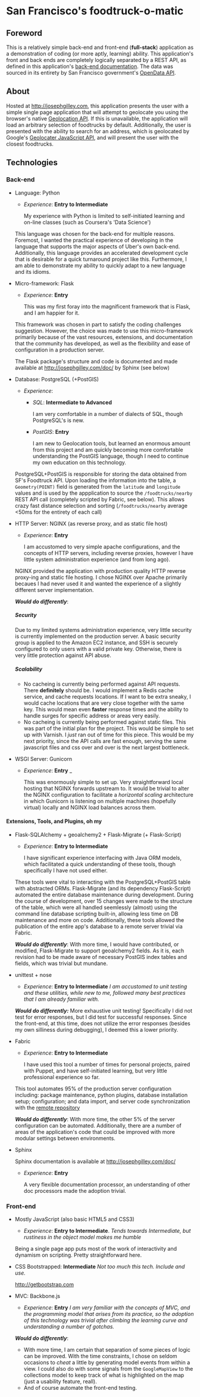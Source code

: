 # San Francisco's foodtruck-o-matic

## Foreword

This is a relatively simple back-end and front-end (**full-stack**) application as a demonstration of coding (or more aptly, learning) ability.  This application's front and back ends are completely logically separated by a REST API, as defined in this application's [back-end documentation](http://josephgilley.com/doc/).  The data was sourced in its entirety by San Francisco government's [OpenData API](https://data.sfgov.org/Economy-and-Community/Mobile-Food-Facility-Permit/rqzj-sfat).

## About

Hosted at http://josephgilley.com, this application presents the user with a simple single page application that will attempt to geolocate you using the browser's native [Geolocation API](http://dev.w3.org/geo/api/spec-source.html).  If this is unavailable, the application will load an arbitrary selection of foodtrucks by default.  Additionally, the user is presented with the ability to search for an address, which is geolocated by Google's [Geolocater JavaScript API](https://developers.google.com/maps/documentation/javascript/examples/map-geolocation), and will present the user with the closest foodtrucks.

## Technologies

### Back-end

* Language: Python
  * _Experience_: **Entry to Intermediate**

    My experience with Python is limited to self-initiated learning and on-line classes (such as Coursera's 'Data Science')

  This language was chosen for the back-end for multiple reasons.  Foremost, I wanted the practical experience of developing in the language that supports the major aspects of Uber's own back-end.  Additionally, this language provides an accelerated development cycle that is desirable for a quick turnaround project like this.  Furthermore, I am able to demonstrate my ability to quickly adapt to a new language and its idioms.

* Micro-framework: Flask
  * _Experience_: **Entry**

    This was my first foray into the magnificent framework that is Flask, and I am happier for it.

  This framework was chosen in part to satisfy the coding challenges suggestion.  However, the choice was made to use this micro-framework primarily because of the vast resources, extensions, and documentation that the community has developed, as well as the flexibility and ease of configuration in a production server.

  The Flask package's structure and code is documented and made available at http://josephgilley.com/doc/ by Sphinx (see below)

* Database: PostgreSQL (+PostGIS)
  * _Experience_:
    * _SQL_: **Intermediate to Advanced**

      I am very comfortable in a number of dialects of SQL, though PostgreSQL's is new.

    * _PostGIS_: **Entry**

      I am new to Geolocation tools, but learned an enormous amount from this project and am quickly becoming more comfortable understanding the PostGIS language, though I need to continue my own education on this technology.

  PostgreSQL+PostGIS is responsible for storing the data obtained from SF's Foodtruck API. Upon loading the information into the table, a `Geometry(POINT)` field is generated from the `latitude` and `longitude` values and is used by the appplication to source the `/foodtrucks/nearby` REST API call (completely scripted by Fabric, see below).  This allows crazy fast distance selection and sorting (`/foodtrucks/nearby` average <50ms for the entirety of each call)

* HTTP Server: NGINX (as reverse proxy, and as static file host)
  * _Experience_: **Entry**

    I am accustomed to very simple apache configurations, and the concepts of HTTP servers, including reverse proxies, however I have little system administration experience (and from long ago).

  NGINX provided the application with production quality HTTP reverse proxy-ing and static file hosting.  I chose NGINX over Apache primarily becaues I had never used it and wanted the experience of a slightly different server implementation.

  ***Would do differently***:

    ##### Security

    Due to my limited systems administration experience, very little security is currently implemented on the production server.  A basic security group is applied to the Amazon EC2 instance, and SSH is securely configured to only users with a valid private key.  Otherwise, there is very little protection against API abuse.

    ##### Scalability

    * No cacheing is currently being performed against API requests.  There **definitely** should be.  I would implement a Redis cache service, and cache requests locations.  If I want to be extra sneaky, I would cache locations that are very close together with the same key.  This would mean even **faster** response times and the ability to handle surges for specific address or areas very easily.
    * No cacheing is currently being performed against static files.  This was part of the initial plan for the project.  This would be simple to set up with Varnish.  I _just_ ran out of time for this piece.  This would be my next priority, since the API calls are fast enough, serving the same javascript files and css over and over is the next largest bottleneck.
* WSGI Server: Gunicorn
  * _Experience_: **Entry** _

    This was enormously simple to set up.  Very straightforward local hosting that NGINX forwards upstream to. It would be trivial to alter the NGINX configuration to facilitate a *horizontal scaling* architecture in which Gunicorn is listening on multiple machines (hopefully virtual) locally and NGINX load balances across them.

#### Extensions, Tools, and Plugins, oh my

* Flask-SQLAlchemy + geoalchemy2 + Flask-Migrate (+ Flask-Script)
  * _Experience_: **Entry to Intermediate**

    I have significant experience interfacing with Java ORM models, which facilitated a quick understanding of these tools, though specifically I have not used either.

  These tools were vital to interacting with the PostgreSQL+PostGIS table with abstracted ORMs.  Flask-Migrate (and its dependency Flask-Script) automated the entire database maintenance during development.  During the course of development, over 15 changes were made to the structure of the table, which were all handled seemlessly (almost) using the command line database scripting built-in, allowing less time on DB maintenance and more on code.  Additionally, these tools allowed the publication of the entire app's database to a remote server trivial via Fabric.

  ***Would do differently***: With more time, I would have contributed, or modified, Flask-Migrate to support geoalchemy2 fields.  As it is, each revision had to be made aware of necessary PostGIS index tables and fields, which was trivial but mundane.

* unittest + nose
  * _Experience_: **Entry to Intermediate** _I am accustomed to unit testing and these utilities, while new to me, followed many best practices that I am already familiar with._

  ***Would do differently:*** More exhaustive unit testing! Specifically I did not test for error responses, but I did test for successful responses.  Since the front-end, at this time, does not utilize the error responses (besides my own silliness during debugging), I deemed this a lower priority.

* Fabric
  * _Experience_: **Entry to Intermediate**

    I have used this tool a number of times for personal projects, paired with Puppet, and have self-initiated learning, but very little professional experience so far.

  This tool automates 95% of the production server configuration including: package maintenance, python plugins, database installation setup; configuration; and data import, and server code synchronization with the [remote repository](http://github.com/joegilley/foodtruck-o-matic)

  ***Would do differently***: With more time, the other 5% of the server configuration can be automated.  Additionally, there are a number of areas of the application's code that could be improved with more modular settings between environments.

* Sphinx

  Sphinx documentation is available at http://josephgilley.com/doc/
  * _Experience_: **Entry**

    A very flexible documentation processor, an understanding of other doc processors made the adoption trivial.

### Front-end

* Mostly JavaScript (also basic HTML5 and CSS3)
  * _Experience_: **Entry to Intermediate**.  _Tends towards Intermediate, but rustiness in the object model makes me humble_

  Being a single page app puts most of the work of interactivity and dynamism on scripting.  Pretty straightforward here.

* CSS Bootstrapped: **Intermediate** _Not too much this tech.  Include and use._

  http://getbootstrap.com

* MVC: Backbone.js
  * _Experience_: **Entry** _I am very familiar with the concepts of MVC, and the programming model that arises from its practice, so the adoption of this technology was trivial after climbing the learning curve and understanding a number of *gotchas*._

  ***Would do differently***:
    * With more time, I am certain that separation of some pieces of logic can be improved.  With the time constraints, I chose on seldom occasions to _cheat_ a little by generating model events from within a view.  I could also do with some signals from the `GoogleMapView` to the collections model to keep track of what is highlighted on the map (just a usability feature, reall).
    * And of course automate the front-end testing.


